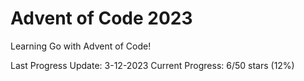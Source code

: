 # Advent of Code 2023

Learning Go with Advent of Code!

Last Progress Update: 3-12-2023
Current Progress: 6/50 stars (12%)
